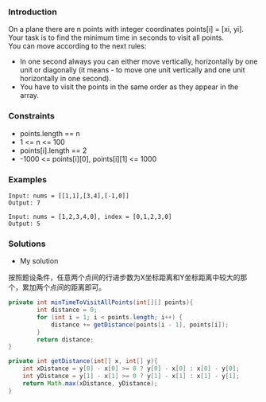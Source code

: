 ### Introduction

On a plane there are n points with integer coordinates points[i] = [xi, yi]. Your task is to find the minimum time in seconds to visit all points.  
You can move according to the next rules:  

- In one second always you can either move vertically, horizontally by one unit or diagonally (it means - to move one unit vertically and one unit horizontally in one second).
- You have to visit the points in the same order as they appear in the array.

### Constraints

- points.length == n
- 1 <= n <= 100
- points[i].length == 2
- -1000 <= points[i][0], points[i][1] <= 1000

### Examples

```
Input: nums = [[1,1],[3,4],[-1,0]]
Output: 7

Input: nums = [1,2,3,4,0], index = [0,1,2,3,0]
Output: 5
```

### Solutions

- My solution

按照题设条件，任意两个点间的行进步数为X坐标距离和Y坐标距离中较大的那个，累加两个点间的距离即可。

```java
private int minTimeToVisitAllPoints(int[][] points){
        int distance = 0;
        for (int i = 1; i < points.length; i++) {
            distance += getDistance(points[i - 1], points[i]);
        }
        return distance;
}

private int getDistance(int[] x, int[] y){
    int xDistance = y[0] - x[0] >= 0 ? y[0] - x[0] : x[0] - y[0];
    int yDistance = y[1] - x[1] >= 0 ? y[1] - x[1] : x[1] - y[1];
    return Math.max(xDistance, yDistance);
}
```
